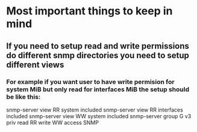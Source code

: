 # Most important things to keep in mind #
## If you need to setup read and write permissions do different snmp directories you need to setup different views ##
### For example if you want user to have write permision for system MiB but only read for interfaces MiB the setup should be like this: ###
snmp-server view RR system included
snmp-server view RR interfaces included
snmp-server view WW system included
snmp-server group G v3 priv read RR write WW access SNMP
